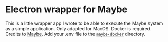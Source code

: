 # Electron wrapper for Maybe

This is a little wrapper app I wrote to be able to execute the Maybe system as a simple application. Only adapted for MacOS.
Docker is required. Credits to [Maybe](https://maybefinance.com/). Add your .env file to the [`maybe-docker`](./maybe-docker/)
directory.
